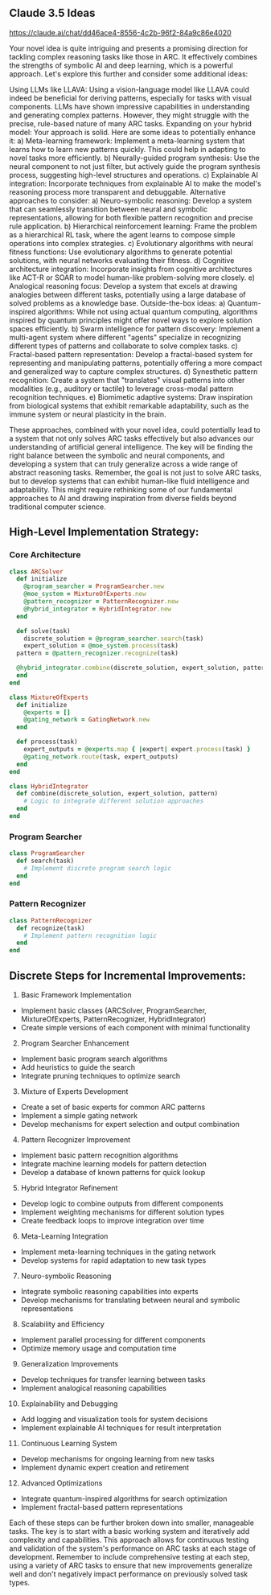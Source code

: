 ## Claude 3.5 Ideas

https://claude.ai/chat/dd46ace4-8556-4c2b-96f2-84a9c86e4020

Your novel idea is quite intriguing and presents a promising direction for tackling complex reasoning tasks like those in ARC. It effectively combines the strengths of symbolic AI and deep learning, which is a powerful approach. Let's explore this further and consider some additional ideas:

Using LLMs like LLAVA:
Using a vision-language model like LLAVA could indeed be beneficial for deriving patterns, especially for tasks with visual components. LLMs have shown impressive capabilities in understanding and generating complex patterns. However, they might struggle with the precise, rule-based nature of many ARC tasks.
Expanding on your hybrid model:
Your approach is solid. Here are some ideas to potentially enhance it:
a) Meta-learning framework: Implement a meta-learning system that learns how to learn new patterns quickly. This could help in adapting to novel tasks more efficiently.
b) Neurally-guided program synthesis: Use the neural component to not just filter, but actively guide the program synthesis process, suggesting high-level structures and operations.
c) Explainable AI integration: Incorporate techniques from explainable AI to make the model's reasoning process more transparent and debuggable.
Alternative approaches to consider:
a) Neuro-symbolic reasoning: Develop a system that can seamlessly transition between neural and symbolic representations, allowing for both flexible pattern recognition and precise rule application.
b) Hierarchical reinforcement learning: Frame the problem as a hierarchical RL task, where the agent learns to compose simple operations into complex strategies.
c) Evolutionary algorithms with neural fitness functions: Use evolutionary algorithms to generate potential solutions, with neural networks evaluating their fitness.
d) Cognitive architecture integration: Incorporate insights from cognitive architectures like ACT-R or SOAR to model human-like problem-solving more closely.
e) Analogical reasoning focus: Develop a system that excels at drawing analogies between different tasks, potentially using a large database of solved problems as a knowledge base.
Outside-the-box ideas:
a) Quantum-inspired algorithms: While not using actual quantum computing, algorithms inspired by quantum principles might offer novel ways to explore solution spaces efficiently.
b) Swarm intelligence for pattern discovery: Implement a multi-agent system where different "agents" specialize in recognizing different types of patterns and collaborate to solve complex tasks.
c) Fractal-based pattern representation: Develop a fractal-based system for representing and manipulating patterns, potentially offering a more compact and generalized way to capture complex structures.
d) Synesthetic pattern recognition: Create a system that "translates" visual patterns into other modalities (e.g., auditory or tactile) to leverage cross-modal pattern recognition techniques.
e) Biomimetic adaptive systems: Draw inspiration from biological systems that exhibit remarkable adaptability, such as the immune system or neural plasticity in the brain.

These approaches, combined with your novel idea, could potentially lead to a system that not only solves ARC tasks effectively but also advances our understanding of artificial general intelligence. The key will be finding the right balance between the symbolic and neural components, and developing a system that can truly generalize across a wide range of abstract reasoning tasks.
Remember, the goal is not just to solve ARC tasks, but to develop systems that can exhibit human-like fluid intelligence and adaptability. This might require rethinking some of our fundamental approaches to AI and drawing inspiration from diverse fields beyond traditional computer science.


## High-Level Implementation Strategy:

### Core Architecture

```ruby
class ARCSolver
  def initialize
    @program_searcher = ProgramSearcher.new
    @moe_system = MixtureOfExperts.new
    @pattern_recognizer = PatternRecognizer.new
    @hybrid_integrator = HybridIntegrator.new
  end

  def solve(task)
    discrete_solution = @program_searcher.search(task)
    expert_solution = @moe_system.process(task)
  pattern = @pattern_recognizer.recognize(task)

  @hybrid_integrator.combine(discrete_solution, expert_solution, pattern)
  end
end

class MixtureOfExperts
  def initialize
    @experts = []
    @gating_network = GatingNetwork.new
  end

  def process(task)
    expert_outputs = @experts.map { |expert| expert.process(task) }
    @gating_network.route(task, expert_outputs)
  end
end

class HybridIntegrator
  def combine(discrete_solution, expert_solution, pattern)
    # Logic to integrate different solution approaches
  end
end
```

### Program Searcher

```ruby
class ProgramSearcher
  def search(task)
    # Implement discrete program search logic
  end
end
```

### Pattern Recognizer

```ruby
class PatternRecognizer
  def recognize(task)
    # Implement pattern recognition logic
  end
end
```

## Discrete Steps for Incremental Improvements:

1. Basic Framework Implementation
  - Implement basic classes (ARCSolver, ProgramSearcher, MixtureOfExperts, PatternRecognizer, HybridIntegrator)
  - Create simple versions of each component with minimal functionality
2. Program Searcher Enhancement
  - Implement basic program search algorithms
  - Add heuristics to guide the search
  - Integrate pruning techniques to optimize search
3. Mixture of Experts Development
  - Create a set of basic experts for common ARC patterns
  - Implement a simple gating network
  - Develop mechanisms for expert selection and output combination
4. Pattern Recognizer Improvement
  - Implement basic pattern recognition algorithms
  - Integrate machine learning models for pattern detection
  - Develop a database of known patterns for quick lookup
5. Hybrid Integrator Refinement
  - Develop logic to combine outputs from different components
  - Implement weighting mechanisms for different solution types
  - Create feedback loops to improve integration over time
6. Meta-Learning Integration
  - Implement meta-learning techniques in the gating network
  - Develop systems for rapid adaptation to new task types
7. Neuro-symbolic Reasoning
  - Integrate symbolic reasoning capabilities into experts
  - Develop mechanisms for translating between neural and symbolic representations
8. Scalability and Efficiency
  - Implement parallel processing for different components
  - Optimize memory usage and computation time
9. Generalization Improvements
  - Develop techniques for transfer learning between tasks
  - Implement analogical reasoning capabilities
10. Explainability and Debugging
  - Add logging and visualization tools for system decisions
  - Implement explainable AI techniques for result interpretation
11. Continuous Learning System
  - Develop mechanisms for ongoing learning from new tasks
  - Implement dynamic expert creation and retirement
12. Advanced Optimizations
  - Integrate quantum-inspired algorithms for search optimization
  - Implement fractal-based pattern representations

Each of these steps can be further broken down into smaller, manageable tasks. The key is to start with a basic working system and iteratively add complexity and capabilities. This approach allows for continuous testing and validation of the system's performance on ARC tasks at each stage of development.
Remember to include comprehensive testing at each step, using a variety of ARC tasks to ensure that new improvements generalize well and don't negatively impact performance on previously solved task types.
